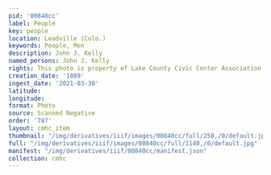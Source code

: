 ```yaml
---
pid: '00840cc'
label: People
key: people
location: Leadville (Colo.)
keywords: People, Men
description: John J. Kelly
named_persons: John J. Kelly
rights: This photo is property of Lake County Civic Center Association.
creation_date: '1889'
ingest_date: '2021-03-30'
latitude: 
longitude: 
format: Photo
source: Scanned Negative
order: '787'
layout: cmhc_item
thumbnail: "/img/derivatives/iiif/images/00840cc/full/250,/0/default.jpg"
full: "/img/derivatives/iiif/images/00840cc/full/1140,/0/default.jpg"
manifest: "/img/derivatives/iiif/00840cc/manifest.json"
collection: cmhc
---
```

